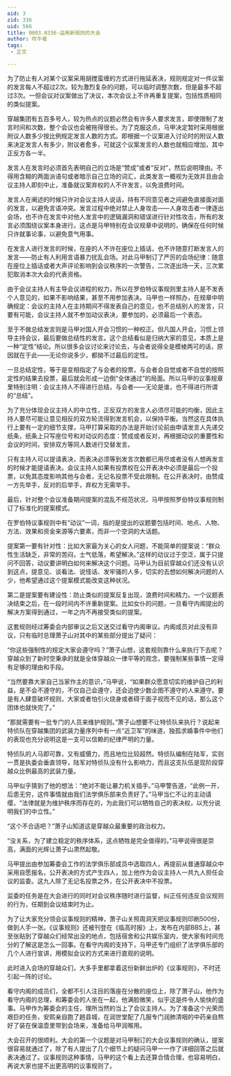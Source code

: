 ```yaml
---
aid: 3
zid: 336
uid: 566
title: 0003.0336-运用新规则的大会
author: 吹牛者
tags: 
 - 正文

---
```




  为了防止有人对某个议案采用胡搅蛮缠的方式进行拖延表决，规则规定对一件议案的发言每人不超过2次。较为激烈复杂的问题，可以临时调整次数，但是最多不超过3次。一但会议对议案做出了决议，本次会议上不许再重复提案，包括性质相同的类似提案。

  穿越集团有五百多号人，较为热点的议题必然会有许多人要求发言，即使限制了发言时间和次数，整个会议也会被拖得很长。为了克服这点，马甲决定暂时采用根据附议人数多少按比例规定发言人数的方式。即根据一个议案进入讨论时的附议人数来决定发言人有多少，附议者愈多，可就这个议案发言的人数也就相应增加，其中正反方各一半。

  发言人在发言时必须首先表明自己的立场是“赞成”或者“反对”，然后说明理由。不得用含糊的两面派语句或者暗示自己立场的词汇，此类发言一概视为无效并且由会议主持人即刻中止，准备就议案弃权的人不许发言，以免浪费时间。

  发言人在阐述的时候只许对会议主持人说话，持有不同意见者之间避免直接面对面的发言，以避免言语冲突。发言过程中绝对禁止人身攻击——人身攻击者一律逐出会场，也不许在发言中对他人发言中的逻辑漏洞和错误进行针对性攻击，所有的发言必须围绕议案本身进行。这点是马甲特别在会议规章中说明的，确保在任何时候只许就事论事，以避免意气用事。

  在发言人进行发言的时候，在座的人不许在座位上插话，也不许随意打断发言人的发言——防止有人利用言语暴力扰乱会场。对此马甲制订了严厉的会场纪律：随意在座位上插话或者大声评论影响到会议秩序的一次警告，二次逐出场一天，三次累犯取消本次大会的代表资格。

  由于会议主持人有主导会议进程的权力，所以在罗伯特议事规则里主持人是不发表个人意见的，如果不影响结果，甚至不用参加表决。马甲也一样照办，在规章中明确规定：会议的主持人在主持期间不得发表自己的意见，也不总结别人的发言，只要有可能，会议主持人就不参加动议表决，要参加的，必须最后一个表态。

  至于不做总结发言则是马甲对国人开会习惯的一种校正。但凡国人开会，习惯上领导主持会议，最后要做总结性的发言。这个总结看似是归纳大家的意见，本质上是一种“定性”结论。所以很多会议讨论来讨论去，与会者说得全是模棱两可的话，原因就在于此——无论你说多少，都拗不过最后的定性。

  一旦总结定性，等于是变相指定了与会者的投票，与会者会自觉或者不自觉的按照定性的结果去投票，最后就会形成一边倒“全体通过”的局面。所以马甲的议事规章里特别注明：会议主持人不得进行总结，与会者——无论是谁，也不得进行所谓的“总结”。

  为了充分体现会议主持人的中立性，正反双方的发言人必须尽可能的均衡，因此主持人要尽可能让意见相反的双方轮流得到发言机会，以保持平衡。当然这在具体执行上要有一定的细节支撑，马甲打算采取的办法是开始讨论前由申请发言人先递交纸条，纸条上只写座位号和对动议的态度：赞成或者反对，再根据动议的重要性和会议的时间，安排双方等同人数进行交替发言。

  只有主持人可以提请表决，而表决必须等到发言次数都已用尽或者没有人想再发言的时候才能提请表决。会议主持人如果有投票权在公开表决中必须是最后一个投票，以免其态度影响其他与会者，无记名投票不受此限制。在公开表决时，由赞成一方先举手，反对的后举手，弃权方无需举手。

  最后，针对整个会议准备期间提案的混乱不规范状况，马甲按照罗伯特议事规则制订了标准化的提案模式。

  在罗伯特议事规则中有“动议”一词，指的是提出的议题要包括时间、地点、人物、方法、效果和资金来源等六要素，而非一个空洞的大话题。

  提案第一要有针对性：比如大家最为关心的女人问题，不能简单的提案说：“群众性生活缺乏，非常的苦闷，士气低落，希望解决。”这样的动议过于空泛，属于只提问不回答，动议要讲明白如何来解决这个问题。马甲认为目前穿越众们还没有认识到这点，提意见、谈看法、说怪话、发牢骚的人多，切实的去想如何解决问题的人少，他希望通过这个提案模式能改变这种状况。

  第二是提案要有建设性：防止类似的提案反复出现，浪费时间和精力。一个议题表决结束之后，在一段时间内不许重新提案。比如女仆的问题，一旦看守内阁提出的解决方案得到通过，一年之内不再接受类似的提案。

  这套规则经过筹委会内部审议之后又送交过看守内阁审议。内阁成员对此没有异议，只有临时总理萧子山对其中的某些部分提出了疑问：

  “你这些强制性的规定大家会遵守吗？”萧子山想，这套规则靠什么来执行下去呢？穿越众到了新时空秉承的就是全体穿越众一律平等的观念，要强制某些事情一定得有足够的理由和手段。

  “当然要靠大家自己当家作主的意识，”马甲说，“如果群众愿意切实的维护自己的利益，是不会不遵守的，不仅自己会遵守，还会迫使少数企图不遵守的人来遵守。要是有人肆意破坏规则，大家或者怕引火烧身或者碍于面子视而不见的话，那么这个团体也就快完了。”

  “那就需要有一批专门的人员来维护规则。”萧子山想要不让特侦队来执行？说起来特侦队在穿越集团的武装力量序列中有一点“近卫军”的味道，独孤求婚事件中他们的表现也充分说明这是一支可以信赖的纪律严明的力量。

  特侦队的人马即可靠，又有威慑力，而且地位比较超然。特侦队编制在陆军，实则一贯是执委会垂直领导，陆军对特侦队没有什么影响力，而且这支队伍是现阶段穿越众比例最高的武装力量。

  马甲似乎猜到了他的想法：“绝对不能让暴力机关插手。”马甲警告道，“此例一开，后患无穷，这件事情就由我们法学俱乐部来负责好了。”马甲当仁不让的主动请缨，“法律就是为维护秩序而存在的，为此我们可以牺牲自己的表决权，以充分说明我们的中立性。”

  “这个不合适吧？”萧子山知道这是穿越众最重要的政治权力。

  “没关系，为了建立稳定的秩序体系，这点牺牲是完全值得的。”马甲说得很是崇高，满面的光辉让萧子山肃然起敬。

  马甲提出由参加筹委会工作的法学俱乐部成员中选取四人，再提前从普通穿越众中采用自愿报名，公开表决的方式产生四人，加上他作为会议主持人一共九人担任会议的监委。这九人除了无记名投票之外，在公开表决中不投票。

  监委的任务是在大会进行的同时对会议秩序随时进行监督，纠正任何违反会议规则的行为，任期到会议结束时为止。

  为了让大家充分领会议事规则的精神，萧子山关照周洞天把议事规则印刷500份，做到人手一张。《议事规则》还被刊登在《临高时报》上，发布在内部BBS上，甚至张贴到了穿越众们经常出没的地点，包括宿舍和公共娱乐室内，使大家有时间充分的了解这是怎么一回事。在看守内阁的支持下，马甲还专门组织了法学俱乐部的几个人进行宣讲，用模拟会议的方式来进行直观的说明。

  此时进入会场的穿越众们，大多手里都拿着这份新鲜出炉的《议事规则》，不时还引起一阵的讨论。

  看守内阁的成员们，全都不引人注目的落座在分散的座位上，除了萧子山，他作为看守内阁的总理，和筹委会的人坐在一起，他满脸微笑，似乎这是件令人愉快的盛事。马甲作为筹委会的主任，理所当然的当上了会议主持人。为了准备这个光荣而艰巨的任务，安熙亲自跑了趟县城，在润世堂配了几服专门润肺清咽的中药亲自熬好了装在保温壶里带到会场来，准备给马甲润喉用。

  大会召开的很顺利。大会的第一个议题是对马甲制订的大会议事规则的确认，提案很容易就通过了，除了有人提出了几个细节上的疑问马甲一一作了详细回答之后就表决通过了。议事规则这种事情，马甲的这个看上去还算合情合理，也容易明白，再说大家也提不出更高明的议事规则了。


